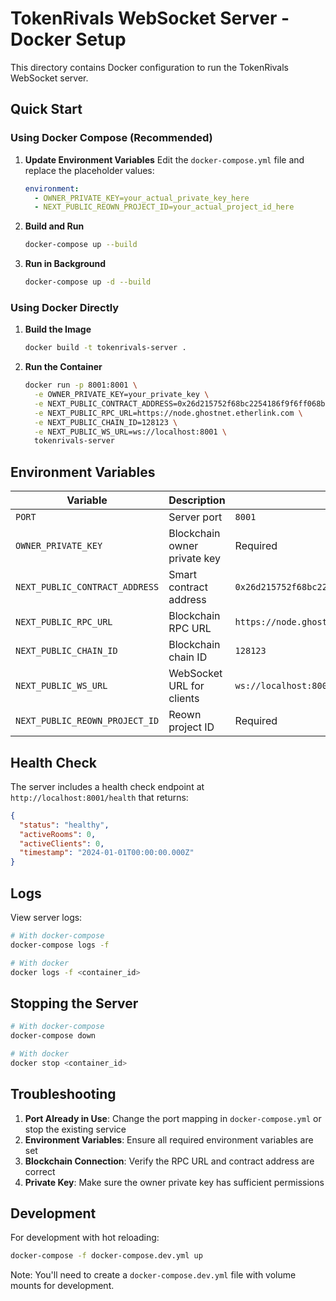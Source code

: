# TokenRivals WebSocket Server - Docker Setup

This directory contains Docker configuration to run the TokenRivals WebSocket server.

## Quick Start

### Using Docker Compose (Recommended)

1. **Update Environment Variables**
   Edit the `docker-compose.yml` file and replace the placeholder values:
   ```yaml
   environment:
     - OWNER_PRIVATE_KEY=your_actual_private_key_here
     - NEXT_PUBLIC_REOWN_PROJECT_ID=your_actual_project_id_here
   ```

2. **Build and Run**
   ```bash
   docker-compose up --build
   ```

3. **Run in Background**
   ```bash
   docker-compose up -d --build
   ```

### Using Docker Directly

1. **Build the Image**
   ```bash
   docker build -t tokenrivals-server .
   ```

2. **Run the Container**
   ```bash
   docker run -p 8001:8001 \
     -e OWNER_PRIVATE_KEY=your_private_key \
     -e NEXT_PUBLIC_CONTRACT_ADDRESS=0x26d215752f68bc2254186f9f6ff068b8c4bdfd37 \
     -e NEXT_PUBLIC_RPC_URL=https://node.ghostnet.etherlink.com \
     -e NEXT_PUBLIC_CHAIN_ID=128123 \
     -e NEXT_PUBLIC_WS_URL=ws://localhost:8001 \
     tokenrivals-server
   ```

## Environment Variables

| Variable | Description | Default |
|----------|-------------|---------|
| `PORT` | Server port | `8001` |
| `OWNER_PRIVATE_KEY` | Blockchain owner private key | Required |
| `NEXT_PUBLIC_CONTRACT_ADDRESS` | Smart contract address | `0x26d215752f68bc2254186f9f6ff068b8c4bdfd37` |
| `NEXT_PUBLIC_RPC_URL` | Blockchain RPC URL | `https://node.ghostnet.etherlink.com` |
| `NEXT_PUBLIC_CHAIN_ID` | Blockchain chain ID | `128123` |
| `NEXT_PUBLIC_WS_URL` | WebSocket URL for clients | `ws://localhost:8001` |
| `NEXT_PUBLIC_REOWN_PROJECT_ID` | Reown project ID | Required |

## Health Check

The server includes a health check endpoint at `http://localhost:8001/health` that returns:
```json
{
  "status": "healthy",
  "activeRooms": 0,
  "activeClients": 0,
  "timestamp": "2024-01-01T00:00:00.000Z"
}
```

## Logs

View server logs:
```bash
# With docker-compose
docker-compose logs -f

# With docker
docker logs -f <container_id>
```

## Stopping the Server

```bash
# With docker-compose
docker-compose down

# With docker
docker stop <container_id>
```

## Troubleshooting

1. **Port Already in Use**: Change the port mapping in `docker-compose.yml` or stop the existing service
2. **Environment Variables**: Ensure all required environment variables are set
3. **Blockchain Connection**: Verify the RPC URL and contract address are correct
4. **Private Key**: Make sure the owner private key has sufficient permissions

## Development

For development with hot reloading:
```bash
docker-compose -f docker-compose.dev.yml up
```

Note: You'll need to create a `docker-compose.dev.yml` file with volume mounts for development. 